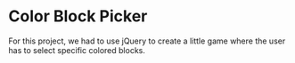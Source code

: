 # Color Block Picker

For this project, we had to use jQuery to create a little game where the user has to select specific colored blocks.

